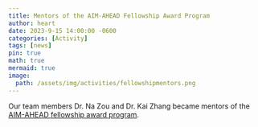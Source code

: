 ```yaml
---
title: Mentors of the AIM-AHEAD Fellowship Award Program
author: heart
date: 2023-9-15 14:00:00 -0600
categories: [Activity]
tags: [news]
pin: true
math: true
mermaid: true
image:
  path: /assets/img/activities/fellowshipmentors.png
---
```


Our team members Dr. Na Zou and Dr. Kai Zhang became mentors of the [AIM-AHEAD fellowship award program](https://www.aim-ahead.net/research-fellowship/).


